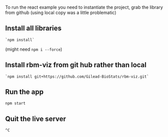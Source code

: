 To run the react example you need to instantiate the project, grab the library from github (using local copy was a little problematic)

## Install all libraries

```
`npm install`
```

(might need `npm i --force`)

## Install rbm-viz from git hub rather than local

```
`npm install git+https://github.com/Gilead-BioStats/rbm-viz.git`
```

## Run the app

```
npm start
```

## Quit the live server

```
^C
```
